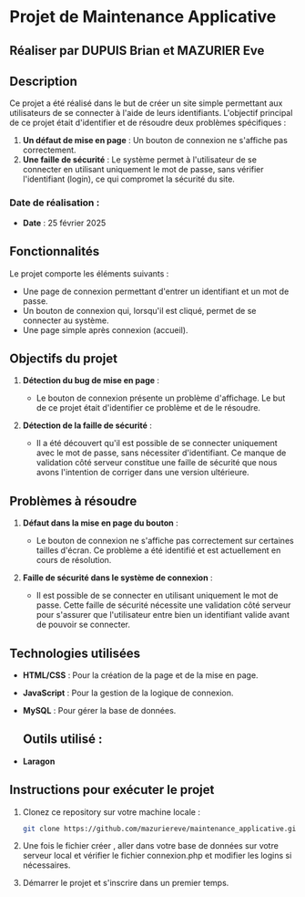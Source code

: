 # Projet de Maintenance Applicative

## Réaliser par DUPUIS Brian et MAZURIER Eve
## Description

Ce projet a été réalisé dans le but de créer un site simple permettant aux utilisateurs de se connecter à l'aide de leurs identifiants. L'objectif principal de ce projet était d'identifier et de résoudre deux problèmes spécifiques :

1. **Un défaut de mise en page** : Un bouton de connexion ne s'affiche pas correctement.
2. **Une faille de sécurité** : Le système permet à l'utilisateur de se connecter en utilisant uniquement le mot de passe, sans vérifier l'identifiant (login), ce qui compromet la sécurité du site.

### Date de réalisation :
- **Date** : 25 février 2025

## Fonctionnalités

Le projet comporte les éléments suivants :
- Une page de connexion permettant d'entrer un identifiant et un mot de passe.
- Un bouton de connexion qui, lorsqu'il est cliqué, permet de se connecter au système.
- Une page simple après connexion (accueil).

## Objectifs du projet

1. **Détection du bug de mise en page** :
   - Le bouton de connexion présente un problème d'affichage. Le but de ce projet était d'identifier ce problème et de le résoudre.

2. **Détection de la faille de sécurité** :
   - Il a été découvert qu'il est possible de se connecter uniquement avec le mot de passe, sans nécessiter d'identifiant. Ce manque de validation côté serveur constitue une faille de sécurité que nous avons l'intention de corriger dans une version ultérieure.

## Problèmes à résoudre

1. **Défaut dans la mise en page du bouton** :
   - Le bouton de connexion ne s'affiche pas correctement sur certaines tailles d'écran. Ce problème a été identifié et est actuellement en cours de résolution.

2. **Faille de sécurité dans le système de connexion** :
   - Il est possible de se connecter en utilisant uniquement le mot de passe. Cette faille de sécurité nécessite une validation côté serveur pour s'assurer que l'utilisateur entre bien un identifiant valide avant de pouvoir se connecter.

## Technologies utilisées

- **HTML/CSS** : Pour la création de la page et de la mise en page.
- **JavaScript** : Pour la gestion de la logique de connexion.
- **MySQL** : Pour gérer la base de données.

  ## Outils utilisé :

- **Laragon** 

## Instructions pour exécuter le projet

1. Clonez ce repository sur votre machine locale :
   ```bash
   git clone https://github.com/mazuriereve/maintenance_applicative.git
   ```

2. Une fois le fichier créer , aller dans votre base de données sur votre serveur local et vérifier le fichier connexion.php et modifier les logins si nécessaires.

3. Démarrer le projet et s'inscrire dans un premier temps. 
